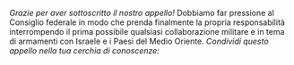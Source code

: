 *Grazie per aver sottoscritto il nostro appello!* Dobbiamo far pressione al Consiglio federale in modo che prenda finalmente la propria responsabilità interrompendo il prima possibile qualsiasi collaborazione militare e in tema di armamenti con Israele e i Paesi del Medio Oriente. *Condividi questo appello nella tua cerchia di conoscenze:*

